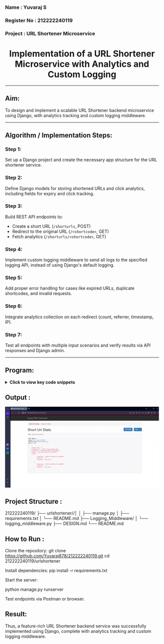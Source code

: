 <H3> Name : Yuvaraj S </H3>
<H3> Register No : 212222240119 </H3>
<H3> Project : URL Shortener Microservice </H3>

<h1 align="center">Implementation of a URL Shortener Microservice with Analytics and Custom Logging</h1>

---

## Aim:

To design and implement a scalable URL Shortener backend microservice using Django, with analytics tracking and custom logging middleware.

---

## Algorithm / Implementation Steps:

### Step 1:
Set up a Django project and create the necessary app structure for the URL shortener service.

### Step 2:
Define Django models for storing shortened URLs and click analytics, including fields for expiry and click tracking.

### Step 3:
Build REST API endpoints to:
- Create a short URL (`/shorturls`, POST)
- Redirect to the original URL (`/<shortcode>`, GET)
- Fetch analytics (`/shorturls/<shortcode>`, GET)

### Step 4:
Implement custom logging middleware to send all logs to the specified logging API, instead of using Django's default logging.

### Step 5:
Add proper error handling for cases like expired URLs, duplicate shortcodes, and invalid requests.

### Step 6:
Integrate analytics collection on each redirect (count, referrer, timestamp, IP).

### Step 7:
Test all endpoints with multiple input scenarios and verify results via API responses and Django admin.

---

## Program:

<details>
<summary><b>Click to view key code snippets</b></summary>

```python
# models.py

from django.db import models

class ShortURL(models.Model):
    long_url = models.URLField()
    shortcode = models.CharField(max_length=20, unique=True)
    created_at = models.DateTimeField(auto_now_add=True)
    expiry = models.DateTimeField()
    click_count = models.IntegerField(default=0)

class Click(models.Model):
    shorturl = models.ForeignKey(ShortURL, related_name='clicks', on_delete=models.CASCADE)
    timestamp = models.DateTimeField(auto_now_add=True)
    referrer = models.CharField(max_length=255, blank=True)
    location = models.CharField(max_length=100, blank=True)
# Example view for creating a short URL (views.py)

from rest_framework.views import APIView
from rest_framework.response import Response
from django.utils import timezone
from .models import ShortURL
import string, random
from datetime import timedelta
from .logging_middleware import log_event

def generate_shortcode(length=6):
    return ''.join(random.choices(string.ascii_letters + string.digits, k=length))

class ShortURLCreate(APIView):
    def post(self, request):
        long_url = request.data.get("url")
        validity = int(request.data.get("validity", 30))
        shortcode = request.data.get("shortcode") or generate_shortcode()
        if not long_url:
            log_event("backend", "error", "shorturl", "Missing long URL in request")
            return Response({"error": "Missing 'url' field"}, status=400)
        if ShortURL.objects.filter(shortcode=shortcode).exists():
            log_event("backend", "error", "shorturl", f"Shortcode collision: {shortcode}")
            return Response({"error": "Shortcode already exists"}, status=400)
        expiry = timezone.now() + timedelta(minutes=validity)
        obj = ShortURL.objects.create(long_url=long_url, shortcode=shortcode, expiry=expiry)
        log_event("backend", "info", "shorturl", f"ShortURL created: {shortcode}")
        return Response(
            {"shortLink": f"http://localhost:8000/{shortcode}", "expiry": expiry.isoformat()},
            status=201
        )
```
</details>

## Output :
![Output](./Output%20Image/1.png)

## Project Structure :
212222240119/
├── urlshortener//│ 
│   ├── manage.py
│   ├── requirements.txt
│   └── README.md
├── Logging_Middleware/
│   └── logging_middleware.py
├── DESIGN.md
└── README.md

## How to Run :
Clone the repository:
git clone https://github.com/Yuvaraj878/212222240119.git
cd 212222240119/urlshortener

Install dependencies:
pip install -r requirements.txt


Start the server:

python manage.py runserver


Test endpoints via Postman or browser.



## Result:
Thus, a feature-rich URL Shortener backend service was successfully implemented using Django, complete with analytics tracking and custom logging middleware.
